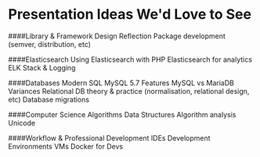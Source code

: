 # Presentation Ideas We'd Love to See

####Library & Framework Design
Reflection
Package development (semver, distribution, etc)

####Elasticsearch
Using Elasticsearch with PHP
Elasticsearch for analytics
ELK Stack & Logging

####Databases
Modern SQL
MySQL 5.7 Features
MySQL vs MariaDB Variances
Relational DB theory & practice (normalisation, relational design, etc)
Database migrations

####Computer Science
Algorithms
Data Structures
Algorithm analysis
Unicode

####Workflow & Professional Development
IDEs
Development Environments
VMs
Docker for Devs
